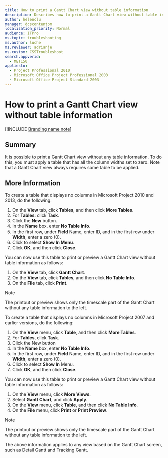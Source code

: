 ```yaml
---
title: How to print a Gantt Chart view without table information
description: Describes how to print a Gantt Chart view without table information.
author: helenclu
manager: dcscontentpm
localization_priority: Normal
audience: ITPro
ms.topic: troubleshooting
ms.author: luche
ms.reviewer: adrianje
ms.custom: CSSTroubleshoot
search.appverid: 
  - MET150
appliesto: 
  - Project Professional 2010
  - Microsoft Office Project Professional 2003
  - Microsoft Office Project Standard 2003
---
```


# How to print a Gantt Chart view without table information

[!INCLUDE [Branding name note](../../../includes/branding-name-note.md)]

## Summary

It is possible to print a Gantt Chart view without any table information. To do this, you must apply a table that has all the column widths set to zero. Note that a Gantt Chart view always requires some table to be applied.

## More Information

To create a table that displays no columns in Microsoft Project 2010 and 2013, do the following:

1. On the **View** tab, click **Tables**, and then click **More Tables**.   
2. For **Tables**: click **Task**.   
3. Click the **New** button.   
4. In the **Name** box, enter **No Table Info**.   
5. In the first row, under **Field** Name, enter ID, and in the first row under **Width**, enter a zero (0).   
6. Click to select **Show In Menu**.   
7. Click **OK**, and then click **Close**.   

You can now use this table to print or preview a Gantt Chart view without table information as follows:

1. On the **View** tab, click **Gantt Chart**.   
2. On the **View** tab, click **Tables**, and then click **No Table Info**.   
3. On the **File** tab, click **Print**.   

> [!NOTE]
> The printout or preview shows only the timescale part of the Gantt Chart without any table information to the left.

To create a table that displays no columns in Microsoft Project 2007 and earlier versions, do the following: 

1. On the **View** menu, click **Table**, and then click **More Tables**.   
2. For **Tables**, click **Task**.   
3. Click the New button   
4. In the **Name** box, enter **No Table Info**.   
5. In the first row, under **Field** Name, enter ID, and in the first row under **Width**, enter a zero (0).   
6. Click to select **Show In** Menu.   
7. Click **OK**, and then click **Close**.   

You can now use this table to print or preview a Gantt Chart view without table information as follows:

1. On the **View** menu, click **More Views**.   
2. Select **Gantt Chart**, and click **Apply**.   
3. On the **View** menu, click **Table**, and then click **No Table Info**.   
4. On the **File** menu, click **Print** or **Print Preview**.   

> [!NOTE]
> The printout or preview shows only the timescale part of the Gantt Chart without any table information to the left.

The above information applies to any view based on the Gantt Chart screen, such as Detail Gantt and Tracking Gantt.
